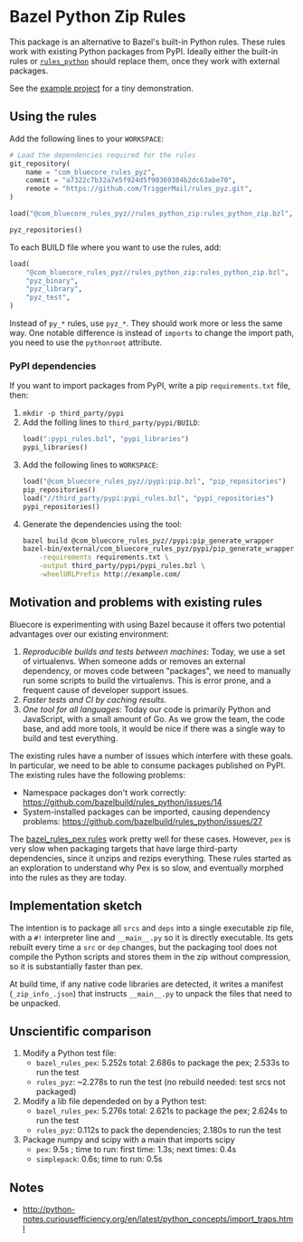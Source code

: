 # Bazel Python Zip Rules

This package is an alternative to Bazel's built-in Python rules. These rules work with existing Python packages from PyPI. Ideally either the built-in rules or [`rules_python`](https://github.com/bazelbuild/rules_python) should replace them, once they work with external packages.

See the [example project](https://github.com/TriggerMail/rules_pyz_example) for a tiny demonstration.


## Using the rules

Add the following lines to your `WORKSPACE`:

```python
# Load the dependencies required for the rules
git_repository(
    name = "com_bluecore_rules_pyz",
    commit = "a7322c7b32a7e5f924d5f90369384b2dc63abe70",
    remote = "https://github.com/TriggerMail/rules_pyz.git",
)

load("@com_bluecore_rules_pyz//rules_python_zip:rules_python_zip.bzl", "pyz_repositories")

pyz_repositories()
```

To each BUILD file where you want to use the rules, add:

```python
load(
    "@com_bluecore_rules_pyz//rules_python_zip:rules_python_zip.bzl",
    "pyz_binary",
    "pyz_library",
    "pyz_test",
)
```

Instead of `py_*` rules, use `pyz_*`. They should work more or less the same way. One notable difference is instead of `imports` to change the import path, you need to use the `pythonroot` attribute.


### PyPI dependencies

If you want to import packages from PyPI, write a pip `requirements.txt` file, then:

1. `mkdir -p third_party/pypi`
2. Add the folling lines to `third_party/pypi/BUILD`:
    ```python
    load(":pypi_rules.bzl", "pypi_libraries")
    pypi_libraries()
    ```
3. Add the following lines to `WORKSPACE`:
    ```python
    load("@com_bluecore_rules_pyz//pypi:pip.bzl", "pip_repositories")
    pip_repositories()
    load("//third_party/pypi:pypi_rules.bzl", "pypi_repositories")
    pypi_repositories()
    ```
4. Generate the dependencies using the tool:
    ```bash
    bazel build @com_bluecore_rules_pyz//pypi:pip_generate_wrapper
    bazel-bin/external/com_bluecore_rules_pyz/pypi/pip_generate_wrapper \
        -requirements requirements.txt \
        -output third_party/pypi/pypi_rules.bzl \
        -wheelURLPrefix http://example.com/
    ```


## Motivation and problems with existing rules

Bluecore is experimenting with using Bazel because it offers two potential advantages over our existing environment:

1. *Reproducible builds and tests between machines*: Today, we use a set of virtualenvs. When someone adds or removes an external dependency, or moves code between "packages", we need to manually run some scripts to build the virtualenvs. This is error prone, and a frequent cause of developer support issues.
2. *Faster tests and CI by caching results*.
3. *One tool for all languages*: Today our code is primarily Python and JavaScript, with a small amount of Go. As we grow the team, the code base, and add more tools, it would be nice if there was a single way to build and test everything.

The existing rules have a number of issues which interfere with these goals. In particular, we need to be able to consume packages published on PyPI. The existing rules have the following problems:


* Namespace packages don't work correctly: https://github.com/bazelbuild/rules_python/issues/14
* System-installed packages can be imported, causing dependency problems: https://github.com/bazelbuild/rules_python/issues/27


The [bazel_rules_pex rules](https://github.com/benley/bazel_rules_pex) work pretty well for these cases. However, `pex` is very slow when packaging targets that have large third-party dependencies, since it unzips and rezips everything. These rules started as an exploration to understand why Pex is so slow, and eventually morphed into the rules as they are today.


## Implementation sketch

The intention is to package all `srcs` and `deps` into a single executable zip file, with a `#!` interpreter line and `__main__.py` so it is directly executable. Its gets rebuilt every time a `src` or `dep` changes, but the packaging tool does not compile the Python scripts and stores them in the zip without compression, so it is substantially faster than pex.

At build time, if any native code libraries are detected, it writes a manifest (`_zip_info_.json`) that instructs `__main__.py` to unpack the files that need to be unpacked.


## Unscientific comparison

1. Modify a Python test file:
   * `bazel_rules_pex`: 5.252s total: 2.686s to package the pex; 2.533s to run the test
   * `rules_pyz`: ~2.278s to run the test (no rebuild needed: test srcs not packaged)
2. Modify a lib file dependeded on by a Python test:
   * `bazel_rules_pex`: 5.276s total: 2.621s to package the pex; 2.624s to run the test
   * `rules_pyz`: 0.112s to pack the dependencies; 2.180s to run the test
3. Package numpy and scipy with a main that imports scipy
   * `pex`: 9.5s ; time to run: first time: 1.3s; next times: 0.4s
   * `simplepack`: 0.6s; time to run: 0.5s



## Notes

* http://python-notes.curiousefficiency.org/en/latest/python_concepts/import_traps.html
